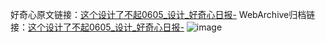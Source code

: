 好奇心原文链接：[这个设计了不起0605_设计_好奇心日报-](https://www.qdaily.com/articles/10445.html)
WebArchive归档链接：[这个设计了不起0605_设计_好奇心日报-](http://web.archive.org/web/20190623160401/https://www.qdaily.com/articles/10445.html)
![image](http://ww3.sinaimg.cn/large/007d5XDply1g3w24n01crj30u01hk7a3)